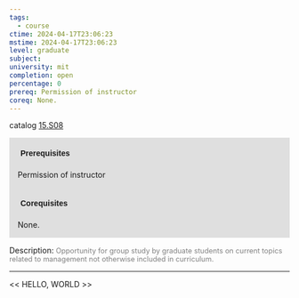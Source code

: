 ```yaml
---
tags:
  - course
ctime: 2024-04-17T23:06:23
mstime: 2024-04-17T23:06:23
level: graduate
subject: 
university: mit
completion: open
percentage: 0
prereq: Permission of instructor
coreq: None.
---
```


catalog [15.S08](http://student.mit.edu/catalog/m15c.html#15.S08)

<span style="display: block; padding: 15px; background-color: rgb(100, 100, 100, 0.2);"><font id="m_prereq1335_0" style="display: block; font-family: Arial, sans-serif; font-weight: bold; padding: 5px">Prerequisites</font><br><span id="prereq1335_0">Permission of instructor</span></span>
<span style="display: block; padding: 15px; background-color: rgb(100, 100, 100, 0.2);"><font id="m_coreq1335_0" style="display: block; font-family: Arial, sans-serif; font-weight: bold; padding: 5px">Corequisites</font><br><span id="coreq1335_0">None.</span></span>

<font style="">Description:</font>
<font style="color: grey; font-size: 0.8rem;">Opportunity for group study by graduate students on current topics related to management not otherwise included in curriculum.</font>



---

<< HELLO, WORLD >>
